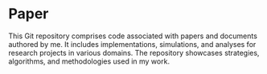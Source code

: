 # Paper
 This Git repository comprises code associated with papers and documents authored by me. It includes implementations, simulations, and analyses for research projects in various domains. The repository showcases strategies, algorithms, and methodologies used in my work.
